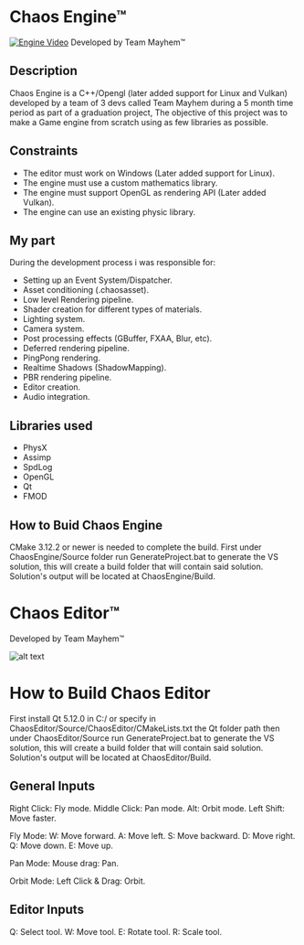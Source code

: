 # Chaos Engine™
[![Engine Video](https://i.imgur.com/0lX2Fsu.jpg)](https://www.youtube.com/watch?v=Ox2pbvT2vFY "Chaos Engine Video")
Developed by Team Mayhem™

## Description
Chaos Engine is a C++/Opengl (later added support for Linux and Vulkan) developed by a team of 3 devs called Team Mayhem during a 5 month time period as part of a graduation project, The objective of this project was to make a Game engine from scratch using as few libraries as possible.

## Constraints
- The editor must work on Windows (Later added support for Linux).
- The engine must use a custom mathematics library.
- The engine must support OpenGL as rendering API (Later added Vulkan).
- The engine can use an existing physic library.

## My part
During the development process i was responsible for:
- Setting up an Event System/Dispatcher.
- Asset conditioning (.chaosasset).
- Low level Rendering pipeline.
- Shader creation for different types of materials.
- Lighting system.
- Camera system.
- Post processing effects (GBuffer, FXAA, Blur, etc).
- Deferred rendering pipeline.
- PingPong rendering.
- Realtime Shadows (ShadowMapping).
- PBR rendering pipeline.
- Editor creation. 
- Audio integration.

## Libraries used
- PhysX
- Assimp
- SpdLog
- OpenGL
- Qt
- FMOD

## How to Buid Chaos Engine
CMake 3.12.2 or newer is needed to complete the build.
First under ChaosEngine/Source folder run GenerateProject.bat to generate the VS solution,
this will create a build folder that will contain said solution.
Solution's output will be located at ChaosEngine/Build.

# Chaos Editor™
Developed by Team Mayhem™

![alt text](https://i.imgur.com/KeMjqai.jpg)

# How to Build Chaos Editor
First install Qt 5.12.0 in C:/ or specify in ChaosEditor/Source/ChaosEditor/CMakeLists.txt the Qt folder path then under ChaosEditor/Source run GenerateProject.bat to generate the VS solution, this will create a build folder that will contain said solution.
Solution's output will be located at ChaosEditor/Build.

## General Inputs
 Right Click: Fly mode.
 Middle Click: Pan mode.
 Alt: Orbit mode.
 Left Shift: Move faster.
 
 Fly Mode:
  W: Move forward.
  A: Move left.
  S: Move backward.
  D: Move right.
  Q: Move down.
  E: Move up.

 Pan Mode:
  Mouse drag: Pan.

 Orbit Mode:
   Left Click & Drag: Orbit.

 ## Editor Inputs
 
 Q: Select tool.
 W: Move tool.
 E: Rotate tool.
 R: Scale tool.

